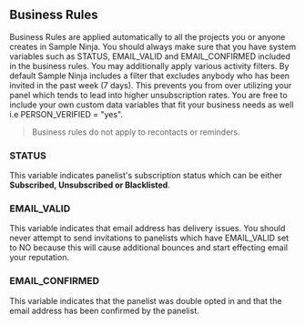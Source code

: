 ## Business Rules
Business Rules are applied automatically to all the projects you or anyone creates in Sample Ninja. You should always make sure that you have system variables such as STATUS, EMAIL_VALID and EMAIL_CONFIRMED included in the business rules. You may additionally apply various activity filters. By default Sample Ninja includes a filter that excludes anybody who has been invited in the past week (7 days). This prevents you from over utilizing your panel which tends to lead into higher unsubscription rates. You are free to include your own custom data variables that fit your business needs as well i.e PERSON_VERIFIED = "yes".

> Business rules do not apply to recontacts or reminders. 

### STATUS
This variable indicates panelist's subscription status which can be either **Subscribed, Unsubscribed or Blacklisted**.

### EMAIL_VALID
This variable indicates that email address has delivery issues. You should never attempt to send invitations to panelists which have EMAIL_VALID set to NO because this will cause additional bounces and start effecting email your reputation.

### EMAIL_CONFIRMED
This variable indicates that the panelist was double opted in and that the email address has been confirmed by the panelist.
